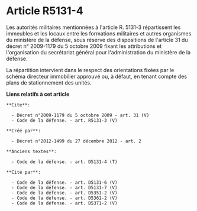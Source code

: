 # Article R5131-4

Les autorités militaires mentionnées à l'article R. 5131-3 répartissent les immeubles et les locaux entre les formations
militaires et autres organismes du ministère de la défense, sous réserve des dispositions de l'article 31 du décret n°
2009-1179 du 5 octobre 2009 fixant les attributions et l'organisation du secrétariat général pour l'administration du
ministère de la défense. 

La répartition intervient dans le respect des orientations fixées par le schéma directeur immobilier approuvé ou, à défaut,
en tenant compte des plans de stationnement des unités.

**Liens relatifs à cet article**

	**Cite**:

	  - Décret n°2009-1179 du 5 octobre 2009 - art. 31 (V)
	  - Code de la défense. - art. R5131-3 (V)

	**Créé par**:

	  - Décret n°2012-1499 du 27 décembre 2012 - art. 2

	**Anciens textes**:

	  - Code de la défense. - art. D5131-4 (T)

	**Cité par**:

	  - Code de la défense. - art. D5131-6 (V)
	  - Code de la défense. - art. D5131-7 (V)
	  - Code de la défense. - art. D5351-2 (V)
	  - Code de la défense. - art. D5361-2 (V)
	  - Code de la défense. - art. D5371-2 (V)
